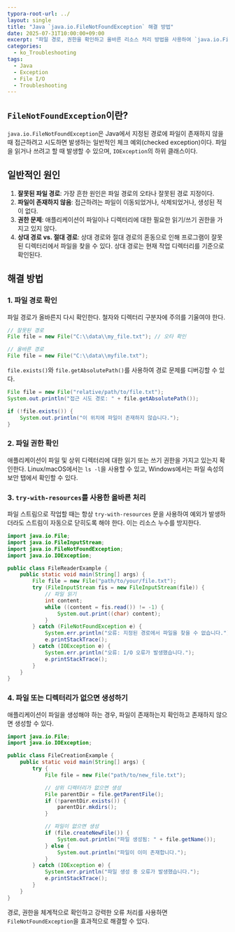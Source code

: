 ```yaml
---
typora-root-url: ../
layout: single
title: "Java `java.io.FileNotFoundException` 해결 방법"
date: 2025-07-31T10:00:00+09:00
excerpt: "파일 경로, 권한을 확인하고 올바른 리소스 처리 방법을 사용하여 `java.io.FileNotFoundException`을 해결하는 방법을 알아봅니다."
categories:
  - ko_Troubleshooting
tags:
  - Java
  - Exception
  - File I/O
  - Troubleshooting
---
```


## `FileNotFoundException`이란?

`java.io.FileNotFoundException`은 Java에서 지정된 경로에 파일이 존재하지 않을 때 접근하려고 시도하면 발생하는 일반적인 체크 예외(checked exception)이다. 파일을 읽거나 쓰려고 할 때 발생할 수 있으며, `IOException`의 하위 클래스이다.

## 일반적인 원인

1.  **잘못된 파일 경로**: 가장 흔한 원인은 파일 경로의 오타나 잘못된 경로 지정이다.
2.  **파일이 존재하지 않음**: 접근하려는 파일이 이동되었거나, 삭제되었거나, 생성된 적이 없다.
3.  **권한 문제**: 애플리케이션이 파일이나 디렉터리에 대한 필요한 읽기/쓰기 권한을 가지고 있지 않다.
4.  **상대 경로 vs. 절대 경로**: 상대 경로와 절대 경로의 혼동으로 인해 프로그램이 잘못된 디렉터리에서 파일을 찾을 수 있다. 상대 경로는 현재 작업 디렉터리를 기준으로 확인된다.

## 해결 방법

### 1. 파일 경로 확인

파일 경로가 올바른지 다시 확인한다. 철자와 디렉터리 구분자에 주의를 기울여야 한다.

```java
// 잘못된 경로
File file = new File("C:\\data\\my_file.txt"); // 오타 확인

// 올바른 경로
File file = new File("C:\\data\\myfile.txt");
```

`file.exists()`와 `file.getAbsolutePath()`를 사용하여 경로 문제를 디버깅할 수 있다.

```java
File file = new File("relative/path/to/file.txt");
System.out.println("접근 시도 경로: " + file.getAbsolutePath());

if (!file.exists()) {
    System.out.println("이 위치에 파일이 존재하지 않습니다.");
}
```

### 2. 파일 권한 확인

애플리케이션이 파일 및 상위 디렉터리에 대한 읽기 또는 쓰기 권한을 가지고 있는지 확인한다. Linux/macOS에서는 `ls -l`을 사용할 수 있고, Windows에서는 파일 속성의 보안 탭에서 확인할 수 있다.

### 3. `try-with-resources`를 사용한 올바른 처리

파일 스트림으로 작업할 때는 항상 `try-with-resources` 문을 사용하여 예외가 발생하더라도 스트림이 자동으로 닫히도록 해야 한다. 이는 리소스 누수를 방지한다.

```java
import java.io.File;
import java.io.FileInputStream;
import java.io.FileNotFoundException;
import java.io.IOException;

public class FileReaderExample {
    public static void main(String[] args) {
        File file = new File("path/to/your/file.txt");
        try (FileInputStream fis = new FileInputStream(file)) {
            // 파일 읽기
            int content;
            while ((content = fis.read()) != -1) {
                System.out.print((char) content);
            }
        } catch (FileNotFoundException e) {
            System.err.println("오류: 지정된 경로에서 파일을 찾을 수 없습니다.");
            e.printStackTrace();
        } catch (IOException e) {
            System.err.println("오류: I/O 오류가 발생했습니다.");
            e.printStackTrace();
        }
    }
}
```

### 4. 파일 또는 디렉터리가 없으면 생성하기

애플리케이션이 파일을 생성해야 하는 경우, 파일이 존재하는지 확인하고 존재하지 않으면 생성할 수 있다.

```java
import java.io.File;
import java.io.IOException;

public class FileCreationExample {
    public static void main(String[] args) {
        try {
            File file = new File("path/to/new_file.txt");

            // 상위 디렉터리가 없으면 생성
            File parentDir = file.getParentFile();
            if (!parentDir.exists()) {
                parentDir.mkdirs();
            }

            // 파일이 없으면 생성
            if (file.createNewFile()) {
                System.out.println("파일 생성됨: " + file.getName());
            } else {
                System.out.println("파일이 이미 존재합니다.");
            }
        } catch (IOException e) {
            System.err.println("파일 생성 중 오류가 발생했습니다.");
            e.printStackTrace();
        }
    }
}
```

경로, 권한을 체계적으로 확인하고 강력한 오류 처리를 사용하면 `FileNotFoundException`을 효과적으로 해결할 수 있다.
